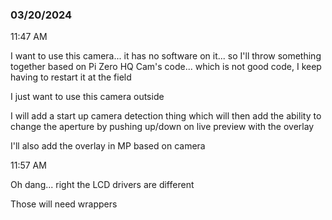 ### 03/20/2024

11:47 AM

I want to use this camera... it has no software on it... so I'll throw something together based on Pi Zero HQ Cam's code... which is not good code, I keep having to restart it at the field

I just want to use this camera outside

I will add a start up camera detection thing which will then add the ability to change the aperture by pushing up/down on live preview with the overlay

I'll also add the overlay in MP based on camera

11:57 AM

Oh dang... right the LCD drivers are different

Those will need wrappers
